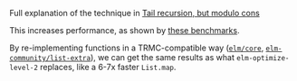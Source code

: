 Full explanation of the technique in [Tail recursion, but modulo cons](https://jfmengels.net/modulo-cons)

This increases performance, as shown by [these benchmarks](https://github.com/jfmengels/elm-benchmarks/tree/master/src/TailCallRecursionExploration).

By re-implementing functions in a TRMC-compatible way ([`elm/core`](https://github.com/jfmengels/core/compare/2fa34772a2575d036c0871b4390379741e6f5f91...new-tail-recursion), [`elm-community/list-extra`](https://github.com/elm-community/list-extra/compare/master...jfmengels:new-tail-recursion)), we can get the same results as what `elm-optimize-level-2` replaces, like a 6-7x faster `List.map`. 